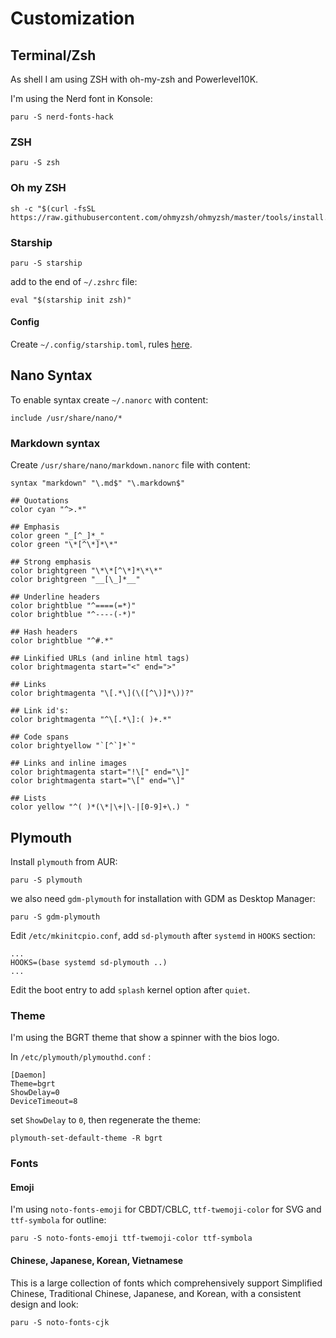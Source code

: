 # Customization

## Terminal/Zsh
As shell I am using ZSH with oh-my-zsh and Powerlevel10K.

I'm using the Nerd font in Konsole:
```
paru -S nerd-fonts-hack
```

### ZSH
```
paru -S zsh
```

### Oh my ZSH
```
sh -c "$(curl -fsSL https://raw.githubusercontent.com/ohmyzsh/ohmyzsh/master/tools/install.sh)"
```

### Starship
```
paru -S starship
```
add to the end of `~/.zshrc` file:
```
eval "$(starship init zsh)"
```

#### Config
Create `~/.config/starship.toml`, rules [here](https://starship.rs/config/).

## Nano Syntax
To enable syntax create `~/.nanorc` with content:
```
include /usr/share/nano/*
```

### Markdown syntax
Create `/usr/share/nano/markdown.nanorc` file with content: 
```
syntax "markdown" "\.md$" "\.markdown$"

## Quotations
color cyan "^>.*"

## Emphasis
color green "_[^_]*_"
color green "\*[^\*]*\*"

## Strong emphasis
color brightgreen "\*\*[^\*]*\*\*"
color brightgreen "__[\_]*__"

## Underline headers
color brightblue "^====(=*)"
color brightblue "^----(-*)"

## Hash headers
color brightblue "^#.*"

## Linkified URLs (and inline html tags)
color brightmagenta start="<" end=">"

## Links
color brightmagenta "\[.*\](\([^\)]*\))?"

## Link id's:
color brightmagenta "^\[.*\]:( )+.*"

## Code spans
color brightyellow "`[^`]*`"

## Links and inline images
color brightmagenta start="!\[" end="\]"
color brightmagenta start="\[" end="\]"

## Lists
color yellow "^( )*(\*|\+|\-|[0-9]+\.) "

```

## Plymouth
Install `plymouth` from AUR:

```
paru -S plymouth
```

we also need `gdm-plymouth` for installation with GDM as Desktop Manager:

```
paru -S gdm-plymouth
```

Edit `/etc/mkinitcpio.conf`, add `sd-plymouth` after `systemd` in `HOOKS` section:

```
...
HOOKS=(base systemd sd-plymouth ..)
...
```

Edit the boot entry to add `splash` kernel option after `quiet`.

### Theme
I'm using the BGRT theme that show a spinner with the bios logo. 

In `/etc/plymouth/plymouthd.conf` :

```
[Daemon]
Theme=bgrt
ShowDelay=0
DeviceTimeout=8
```

set `ShowDelay` to `0`, then regenerate the theme:

```
plymouth-set-default-theme -R bgrt
```

### Fonts
#### Emoji
I'm using `noto-fonts-emoji` for CBDT/CBLC, `ttf-twemoji-color` for SVG and `ttf-symbola` for outline:

```
paru -S noto-fonts-emoji ttf-twemoji-color ttf-symbola
```

#### Chinese, Japanese, Korean, Vietnamese
This is a large collection of fonts which comprehensively support Simplified Chinese, Traditional Chinese, Japanese, and Korean, with a consistent design and look:

```
paru -S noto-fonts-cjk 
```
